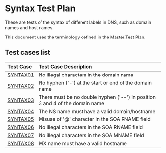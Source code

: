 # Syntax Test Plan

These are tests of the syntax of different labels in DNS, such as domain
names and host names.

This document uses the terminology defined in the [Master Test Plan].


[Master Test Plan]:             ../MasterTestPlan.md
[Test Case README]:             ../README.md

<!-- Content until EOF generated by script updateTestPlanReadme.pl from Zonemaster/Zonemaster utils directory -->

## Test cases list

|Test Case |Test Case Description|
|:---------|:--------------------|
|[SYNTAX01](syntax01.md)|No illegal characters in the domain name|
|[SYNTAX02](syntax02.md)|No hyphen ('-') at the start or end of the domain name|
|[SYNTAX03](syntax03.md)|There must be no double hyphen ('--') in position 3 and 4 of the domain name|
|[SYNTAX04](syntax04.md)|The NS name must have a valid domain/hostname|
|[SYNTAX05](syntax05.md)|Misuse of '@' character in the SOA RNAME field|
|[SYNTAX06](syntax06.md)|No illegal characters in the SOA RNAME field|
|[SYNTAX07](syntax07.md)|No illegal characters in the SOA MNAME field|
|[SYNTAX08](syntax08.md)|MX name must have a valid hostname|
